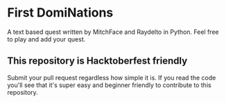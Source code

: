# First DomiNations

A text based quest written by MitchFace and Raydelto in Python.  Feel free to play and add your quest.

## This repository is Hacktoberfest friendly

Submit your pull request regardless how simple it is. If you read the code you'll see that it's super easy and beginner friendly to contribute to this repository.
